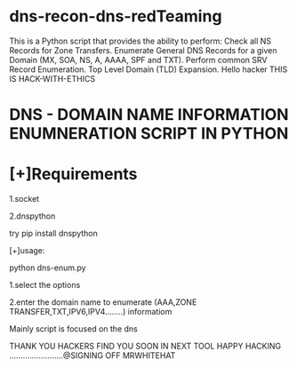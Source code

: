 # dns-recon-dns-redTeaming
This is a Python script that provides the ability to perform: 
Check all NS Records for Zone Transfers. 
Enumerate General DNS Records for a given Domain (MX, SOA, NS, A, AAAA, SPF and TXT). Perform common SRV Record Enumeration. Top Level Domain (TLD) Expansion.
Hello hacker
THIS IS HACK-WITH-ETHICS

# DNS - DOMAIN NAME INFORMATION ENUMNERATION SCRIPT IN PYTHON 

# [+]Requirements
  1.socket

  2.dnspython

  try pip install dnspython

[+]usage:

python dns-enum.py 

1.select the options

2.enter the domain name to enumerate (AAA,ZONE TRANSFER,TXT,IPV6,IPV4........) informatiom

Mainly script is focused on the dns

THANK YOU HACKERS 
FIND YOU SOON IN NEXT TOOL
HAPPY HACKING ........................@SIGNING OFF MRWHITEHAT
